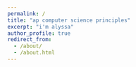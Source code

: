 ```yaml
---
permalink: /
title: "ap computer science principles"
excerpt: "i'm alyssa"
author_profile: true
redirect_from: 
  - /about/
  - /about.html
---
```

